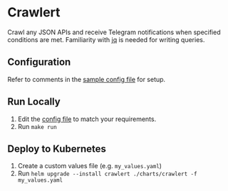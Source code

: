 # Crawlert

Crawl any JSON APIs and receive Telegram notifications when specified conditions
are met. Familiarity with [jq](https://jqlang.github.io/jq/) is needed for
writing queries.

## Configuration

Refer to comments in the [sample config file](config.yaml) for setup.

## Run Locally

1. Edit the [config file](config.yaml) to match your requirements.
2. Run `make run`

## Deploy to Kubernetes

1. Create a custom values file (e.g. `my_values.yaml`)
2. Run `helm upgrade --install crawlert ./charts/crawlert -f my_values.yaml`
